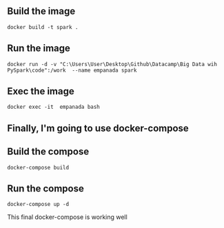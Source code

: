 ## Build the image
```
docker build -t spark .
```
## Run the image
```
docker run -d -v "C:\Users\User\Desktop\Github\Datacamp\Big Data wih PySpark\code":/work  --name empanada spark 
```
## Exec the image
```
docker exec -it  empanada bash
```
## Finally, I'm going to use docker-compose
## Build the compose
```
docker-compose build
```
## Run the compose
```
docker-compose up -d
```
This final docker-compose is working well

